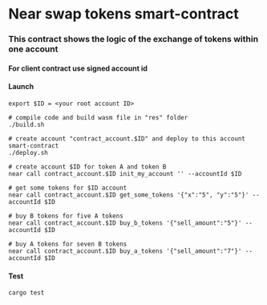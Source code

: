 # Near swap tokens smart-contract
### This contract shows the logic of the exchange of tokens within one account

#### For client contract use signed account id

#### Launch

```
export $ID = <your root account ID>

# compile code and build wasm file in "res" folder
./build.sh 

# create account "contract_account.$ID" and deploy to this account smart-contract
./deploy.sh

# create account $ID for token A and token B
near call contract_account.$ID init_my_account '' --accountId $ID

# get some tokens for $ID account
near call contract_account.$ID get_some_tokens '{"x":"5", "y":"5"}' --accountId $ID

# buy B tokens for five A tokens
near call contract_account.$ID buy_b_tokens '{"sell_amount":"5"}' --accountId $ID

# buy A tokens for seven B tokens
near call contract_account.$ID buy_a_tokens '{"sell_amount":"7"}' --accountId $ID

```

#### Test
```
cargo test
```